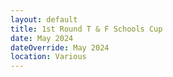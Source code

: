 ```yaml
---
layout: default
title: 1st Round T & F Schools Cup
date: May 2024
dateOverride: May 2024
location: Various
---
```

